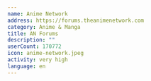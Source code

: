 ```yaml
---
name: Anime Network
address: https://forums.theanimenetwork.com
category: Anime & Manga
title: AN Forums
description: ""
userCount: 170772
icon: anime-network.jpeg
activity: very high
language: en
---
```

